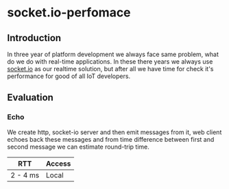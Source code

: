 # socket.io-perfomace
## Introduction
In three year of platform development we always face same problem, what do we do with real-time applications.
In these there years we always use [socket.io](https://socket.io/) as our realtime solution, but after all we have time for check
it's performance for good of all IoT developers.

## Evaluation
### Echo
We create http, socket-io server and then emit messages from it, web client echoes back these messages and
from time difference between first and second message we can estimate round-trip time.

| RTT | Access |
|:---:|:-------|
| 2 - 4 ms | Local |
